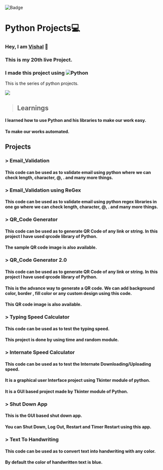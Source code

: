 ![Badge](https://img.shields.io/badge/Project--20-Python--Projects-blue)
# Python Projects💻
### Hey, I am [**Vishal**](https://www.linkedin.com/in/vishal-kumar-62146b230/) 🙂 
### This is  my 20th live Project.
### I made this project using ![Python](https://img.shields.io/badge/Python%20-SQL)

This is the series of python projects.

![](./screenshot/undraw_programmer_re_owql.svg)

 >## Learnings

  #### I learned how to use Python and his libraries to make our work easy.

 #### To make our works automated.


## Projects

  ### > Email_Validation
  #### This code can be used as to validate email using python where we can check length, character, @, . and many more things.


  ### > Email_Validation using ReGex
  #### This code can be used as to validate email using python regex libraries in one go where we can check length, character, @, . and many more things.
  
  
  ### > QR_Code Generator
  #### This code can be used as to generate QR Code of any link or string. In this project I have used qrcode library of Python.
  #### The sample QR code image is also available.
  
  
  ### > QR_Code Generator 2.0
  #### This code can be used as to generate QR Code of any link or string. In this project I have used qrcode library of Python.
  #### This is the advance way to generate a QR code. We can add background color, border , fill color or any custom design using this code.
  #### This QR code image is also available.
  
  
  ### > Typing Speed Calculator
  #### This code can be used as to test the typing speed.
  #### This project is done by using time and random module.
  
  
  ### > Internate Speed Calculator
  #### This code can be used as to test the Internate Downloading/Uploading speed.
  #### It is a graphical user Interface project using Tkinter module of python.
  #### It is a GUI based project made by Tkinter module of Python.
  
  
  ### > Shut Down App
  #### This is the GUI based shut down app.
  #### You can Shut Down, Log Out, Restart and Timer Restart using this app.


  ### > Text To Handwriting
  #### This code can be used as to convert text into handwriting with any color.
  #### By default the color of handwritten text is blue.




